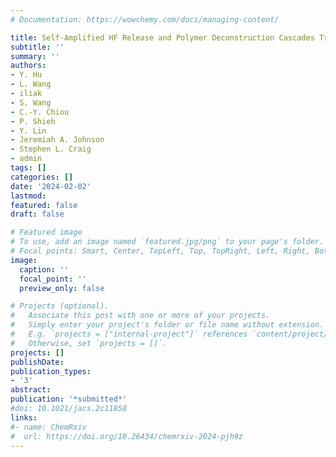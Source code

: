 ```yaml
---
# Documentation: https://wowchemy.com/docs/managing-content/

title: Self-Amplified HF Release and Polymer Deconstruction Cascades Triggered by Mechanical Force 
subtitle: ''
summary: ''
authors:
- Y. Hu
- L. Wang
- iliak
- S. Wang
- C.-Y. Chiou
- P. Shieh
- Y. Lin
- Jeremiah A. Johnson
- Stephen L. Craig
- admin
tags: []
categories: []
date: '2024-02-02'
lastmod: 
featured: false
draft: false

# Featured image
# To use, add an image named `featured.jpg/png` to your page's folder.
# Focal points: Smart, Center, TopLeft, Top, TopRight, Left, Right, BottomLeft, Bottom, BottomRight.
image:
  caption: ''
  focal_point: ''
  preview_only: false

# Projects (optional).
#   Associate this post with one or more of your projects.
#   Simply enter your project's folder or file name without extension.
#   E.g. `projects = ["internal-project"]` references `content/project/deep-learning/index.md`.
#   Otherwise, set `projects = []`.
projects: []
publishDate: 
publication_types:
- '3'
abstract: 
publication: '*submitted*'
#doi: 10.1021/jacs.2c11858
links:
#- name: ChemRxiv
#  url: https://doi.org/10.26434/chemrxiv-2024-pjh9z
---
```

